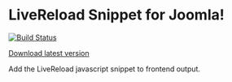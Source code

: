 # LiveReload Snippet for Joomla!

[![Build Status](https://travis-ci.org/mklkj/livereload-snippet-joomla.svg?branch=master)](https://travis-ci.org/mklkj/livereload-snippet-joomla)

[Download latest version](https://github.com/mklkj/livereload-snippet-joomla/releases/download/v1.0.0/livereload.zip)

Add the LiveReload javascript snippet to frontend output.
